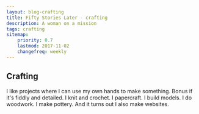 ```yaml
---
layout: blog-crafting
title: Fifty Stories Later - crafting
description: A woman on a mission
tags: crafting
sitemap:
    priority: 0.7
    lastmod: 2017-11-02
    changefreq: weekly
---
```

## Crafting

<!--<span class="image left"><img src="{{ "/images/pic04.jpg" | absolute_url }}" alt="" /></span>-->

I like projects where I can use my own hands to make something. Bonus if it's
fiddly and detailed.
I knit and crochet.
I papercraft.
I build models.
I do woodwork.
I make pottery.
And it turns out I also make websites.

